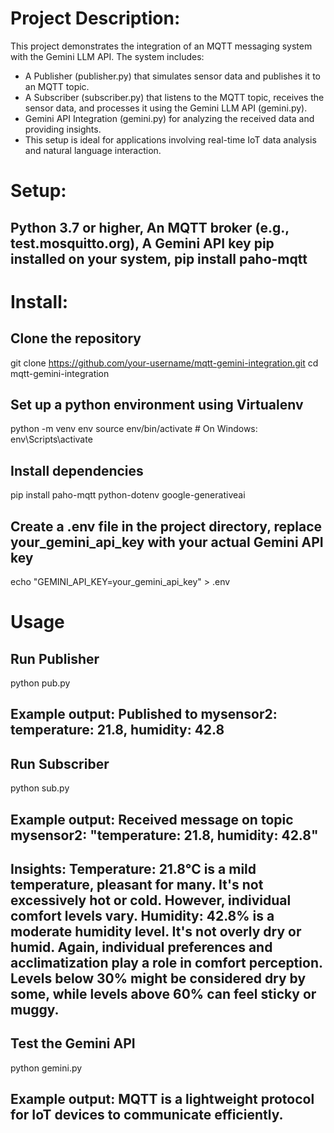 # Project Description:
This project demonstrates the integration of an MQTT messaging system with the Gemini LLM API. The system includes:
- A Publisher (publisher.py) that simulates sensor data and publishes it to an MQTT topic.
- A Subscriber (subscriber.py) that listens to the MQTT topic, receives the sensor data, and processes it using the Gemini LLM API (gemini.py).
- Gemini API Integration (gemini.py) for analyzing the received data and providing insights.
- This setup is ideal for applications involving real-time IoT data analysis and natural language interaction.

# Setup:
## Python 3.7 or higher, An MQTT broker (e.g., test.mosquitto.org), A Gemini API key pip installed on your system, pip install paho-mqtt

# Install:
## Clone the repository

git clone https://github.com/your-username/mqtt-gemini-integration.git
cd mqtt-gemini-integration

## Set up a python environment using Virtualenv
python -m venv env
source env/bin/activate  # On Windows: env\Scripts\activate

## Install dependencies
pip install paho-mqtt python-dotenv google-generativeai

## Create a .env file in the project directory, replace your_gemini_api_key with your actual Gemini API key
echo "GEMINI_API_KEY=your_gemini_api_key" > .env

# Usage
## Run Publisher
python pub.py
## Example output: Published to mysensor2: temperature: 21.8, humidity: 42.8

## Run Subscriber
python sub.py
## Example output: Received message on topic mysensor2: "temperature: 21.8, humidity: 42.8"
## Insights: **Temperature:** 21.8°C is a mild temperature, pleasant for many.  It's not excessively hot or cold.  However, individual comfort levels vary. **Humidity:** 42.8% is a moderate humidity level.  It's not overly dry or humid.  Again, individual preferences and acclimatization play a role in comfort perception.  Levels below 30% might be considered dry by some, while levels above 60% can feel sticky or muggy.

## Test the Gemini API
python gemini.py
## Example output: MQTT is a lightweight protocol for IoT devices to communicate efficiently.
